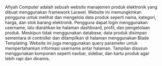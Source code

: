 Afiyah Computer adalah sebuah website manajemen produk elektronik yang dibuat menggunakan framework Laravel. Website ini memungkinkan pengguna untuk melihat dan mengelola data produk seperti nama, kategori, harga, dan stok barang elektronik. Pengguna dapat login menggunakan username, lalu diarahkan ke halaman dashboard, profil, dan pengelolaan produk.
Meskipun tidak menggunakan database, data produk disimpan sementara di controller dan ditampilkan di halaman menggunakan Blade Templating. Website ini juga menggunakan query parameter untuk mempertahankan informasi username antar halaman. Tampilan disusun menggunakan komponen seperti navbar, sidebar, dan kartu produk agar lebih rapi dan dinamis.
